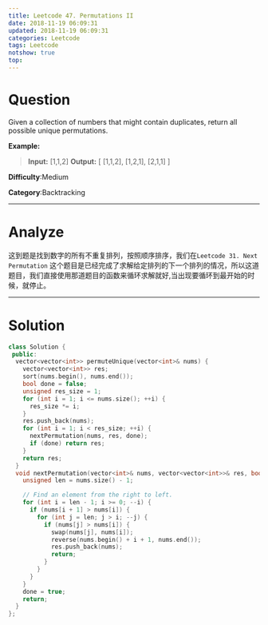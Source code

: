 ```yaml
---
title: Leetcode 47. Permutations II
date: 2018-11-19 06:09:31
updated: 2018-11-19 06:09:31
categories: Leetcode
tags: Leetcode
notshow: true
top:
---
```


# Question

Given a collection of numbers that might contain duplicates, return all possible unique permutations.

**Example:**

> **Input:** [1,1,2]
> **Output:**
> [
>  [1,1,2],
>  [1,2,1],
>  [2,1,1]
> ]

**Difficulty**:Medium

**Category**:Backtracking  

<!-- more -->

------------

# Analyze

这到题是找到数字的所有不重复排列，按照顺序排序，我们在`Leetcode 31. Next Permutation` 这个题目是已经完成了求解给定排列的下一个排列的情况，所以这道题目，我们直接使用那道题目的函数来循环求解就好,当出现要循环到最开始的时候，就停止。

------------

# Solution

```cpp
class Solution {
 public:
  vector<vector<int>> permuteUnique(vector<int>& nums) {
    vector<vector<int>> res;
    sort(nums.begin(), nums.end());
    bool done = false;
    unsigned res_size = 1;
    for (int i = 1; i <= nums.size(); ++i) {
      res_size *= i;
    }
    res.push_back(nums);
    for (int i = 1; i < res_size; ++i) {
      nextPermutation(nums, res, done);
      if (done) return res;
    }
    return res;
  }
  void nextPermutation(vector<int>& nums, vector<vector<int>>& res, bool& done) {
    unsigned len = nums.size() - 1;

    // Find an element from the right to left.
    for (int i = len - 1; i >= 0; --i) {
      if (nums[i + 1] > nums[i]) {
        for (int j = len; j > i; --j) {
          if (nums[j] > nums[i]) {
            swap(nums[j], nums[i]);
            reverse(nums.begin() + i + 1, nums.end());
            res.push_back(nums);
            return;
          }
        }
      }
    }
    done = true;
    return;
  }
};
```
